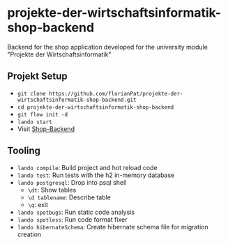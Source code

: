 # projekte-der-wirtschaftsinformatik-shop-backend
Backend for the shop application developed for the university module "Projekte der Wirtschaftsinformatik"

## Projekt Setup
- `git clone https://github.com/florianPat/projekte-der-wirtschaftsinformatik-shop-backend.git`
- `cd projekte-der-wirtschaftsinformatik-shop-backend`
- `git flow init -d`
- `lando start`
- Visit [Shop-Backend](http://pdw-shop-backend.lndo.site:8080/api/greeting)

## Tooling
- `lando compile`: Build project and hot reload code
- `lando test`: Run tests with the h2 in-memory database
- `lando postgresql`: Drop into psql shell
    - `\dt`: Show tables
    - `\d tablename`: Describe table
    - `\q`: exit
- `lando spotbugs`: Run static code analysis
- `lando spotless`: Run code format fixer
- `lando hibernateSchema`: Create hibernate schema file for migration creation

